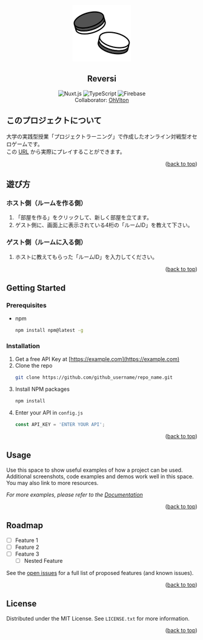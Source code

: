 <br />
<div align="center">
  <img src="reversi.png" alt="Logo" height="150">
  <h2 align="center">Reversi</h2>
  
  ![Nuxt.js](https://img.shields.io/badge/Nuxt.js-34485a.svg?style=flat-square&logo=nuxtdotjs)
  ![TypeScript](https://img.shields.io/badge/TypeScript-34485a.svg?style=flat-square&logo=typescript)
  ![Firebase](https://img.shields.io/badge/Firebase-34485a.svg?style=flat-square&logo=firebase)
  <br />
  Collaborator: [OhVIton](https://github.com/OhVIton)
</div>

<!-- ABOUT THE PROJECT -->
## このプロジェクトについて
大学の実践型授業「プロジェクトラーニング」で作成したオンライン対戦型オセロゲームです。<br/>
この [URL](https://pl-reversi.web.app) から実際にプレイすることができます。<br/>

<p align="right">(<a href="#top">back to top</a>)</p>

## 遊び方
### ホスト側（ルームを作る側）
1. 「部屋を作る」をクリックして、新しく部屋を立てます。
2. ゲスト側に、画面上に表示されている4桁の「ルームID」を教えて下さい。

### ゲスト側（ルームに入る側）
1. ホストに教えてもらった「ルームID」を入力してください。

<p align="right">(<a href="#top">back to top</a>)</p>

<!-- GETTING STARTED -->
## Getting Started
### Prerequisites
* npm
  ```sh
  npm install npm@latest -g
  ```

### Installation

1. Get a free API Key at [https://example.com](https://example.com)
2. Clone the repo
   ```sh
   git clone https://github.com/github_username/repo_name.git
   ```
3. Install NPM packages
   ```sh
   npm install
   ```
4. Enter your API in `config.js`
   ```js
   const API_KEY = 'ENTER YOUR API';
   ```

<p align="right">(<a href="#top">back to top</a>)</p>



<!-- USAGE EXAMPLES -->
## Usage

Use this space to show useful examples of how a project can be used. Additional screenshots, code examples and demos work well in this space. You may also link to more resources.

_For more examples, please refer to the [Documentation](https://example.com)_

<p align="right">(<a href="#top">back to top</a>)</p>



<!-- ROADMAP -->
## Roadmap

- [ ] Feature 1
- [ ] Feature 2
- [ ] Feature 3
    - [ ] Nested Feature

See the [open issues](https://github.com/github_username/repo_name/issues) for a full list of proposed features (and known issues).

<p align="right">(<a href="#top">back to top</a>)</p>

<!-- LICENSE -->
## License

Distributed under the MIT License. See `LICENSE.txt` for more information.

<p align="right">(<a href="#top">back to top</a>)</p>
